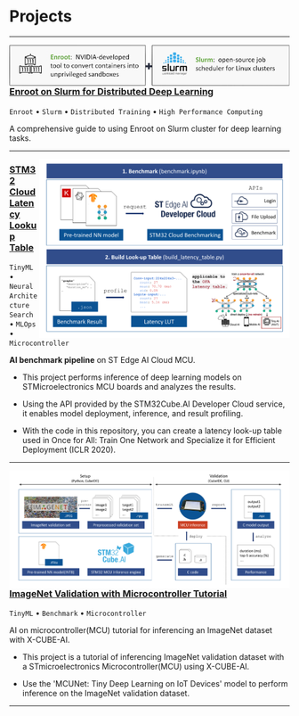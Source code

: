 # Projects

---

<img style="float: right; margin: auto;" src="https://raw.githubusercontent.com/erectbranch/enroot-on-slurm/master/images/main.png"/>

### [Enroot on Slurm for Distributed Deep Learning](notes/enroot-slurm/README.md)

`Enroot` • `Slurm` • `Distributed Training` • `High Performance Computing`

A comprehensive guide to using Enroot on Slurm cluster for deep learning tasks.

---

<img style="float: right; margin: auto;" width="450" src="https://raw.githubusercontent.com/erectbranch/stm32ai-latency-lookup-table/master/main.png"/>

### [STM32 Cloud Latency Lookup Table](https://github.com/erectbranch/stm32ai-latency-lookup-table)

`TinyML` • `Neural Architecture Search` • `MLOps` • `Microcontroller`

**AI benchmark pipeline** on ST Edge AI Cloud MCU.

- This project performs inference of deep learning models on STMicroelectronics MCU boards and analyzes the results.

- Using the API provided by the STM32Cube.AI Developer Cloud service, it enables model deployment, inference, and result profiling.

- With the code in this repository, you can create a latency look-up table used in Once for All: Train One Network and Specialize it for Efficient Deployment (ICLR 2020).

<div style="clear: both;">

---

</div>

<img style="float: right; margin: auto;" width="800" src="https://raw.githubusercontent.com/erectbranch/mcu-imagenet-tutorial/main/assets/figures/main.png"/>

### [ImageNet Validation with Microcontroller Tutorial](https://github.com/erectbranch/mcu-imagenet-tutorial)

`TinyML` • `Benchmark` • `Microcontroller`

AI on microcontroller(MCU) tutorial for inferencing an ImageNet dataset with X-CUBE-AI.

- This project is a tutorial of inferencing ImageNet validation dataset with a STmicroelectronics Microcontroller(MCU) using X-CUBE-AI.

- Use the 'MCUNet: Tiny Deep Learning on IoT Devices' model to perform inference on the ImageNet validation dataset.

<div style="clear: both;">

---

</div>